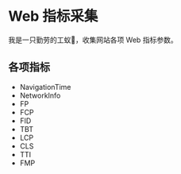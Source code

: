 # Web 指标采集

我是一只勤劳的工蚁🐜，收集网站各项 Web 指标参数。

## 各项指标

* NavigationTime
* NetworkInfo
* FP
* FCP
* FID
* TBT
* LCP
* CLS
* TTI
* FMP
